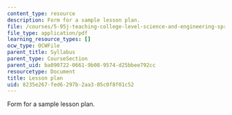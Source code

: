 ```yaml
---
content_type: resource
description: Form for a sample lesson plan.
file: /courses/5-95j-teaching-college-level-science-and-engineering-spring-2009/8235e267fed6297b2aa305c0f8f01c52_MIT5_95js09_res01.pdf
file_type: application/pdf
learning_resource_types: []
ocw_type: OCWFile
parent_title: Syllabus
parent_type: CourseSection
parent_uid: ba090722-0661-9b08-9574-d25bbee792cc
resourcetype: Document
title: Lesson plan
uid: 8235e267-fed6-297b-2aa3-05c0f8f01c52
---
```

Form for a sample lesson plan.